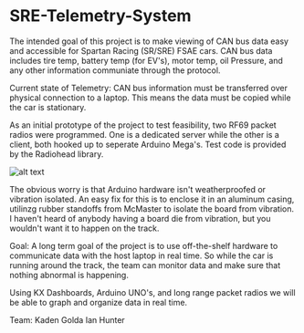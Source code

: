 # SRE-Telemetry-System

The intended goal of this project is to make viewing of CAN bus data easy and accessible for 
Spartan Racing (SR/SRE) FSAE cars. CAN bus data includes tire temp, battery temp (for EV's),
motor temp, oil Pressure, and any other information communiate through the protocol. 

Current state of Telemetry:
CAN bus information must be transferred over physical connection to a laptop. This means 
the data must be copied while the car is stationary. 

As an initial prototype of the project to test feasibility, two RF69 packet radios were programmed. 
One is a dedicated server while the other is a client, both hooked up to seperate Arduino Mega's.
Test code is provided by the Radiohead library. 

![alt text](https://github.com/kadenshayden/SRE-Telemetry-System/blob/main/simpleVCU%20senderreceiver%20prototype%20node.png=250x250)

The obvious worry is that Arduino hardware isn't weatherproofed or vibration isolated. An easy fix for this is to enclose it in an aluminum casing, utilinzg rubber standoffs from McMaster to isolate the board from vibration. I haven't heard of anybody having a board die from vibration, but you wouldn't want it to happen on the track. 

Goal:
A long term goal of the project is to use off-the-shelf hardware to communicate data with the 
host laptop in real time. So while the car is running around the track, the team can monitor 
data and make sure that nothing abnormal is happening. 

Using KX Dashboards, Arduino UNO's, and long range packet radios we will be able to graph and organize data in real time. 

Team:
Kaden Golda
Ian Hunter
